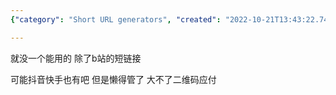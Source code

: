 ```yaml
---
{"category": "Short URL generators", "created": "2022-10-21T13:43:22.747Z", "date": "2022-10-21 13:43:22", "description": "This article highlights the challenge of locating a functional short URL generator, with only Bilibili's short link being deemed usable. It also speculates that TikTok and Douyin might have similar features but are disinterested in managing them, proposing QR codes as an alternative solution.", "modified": "2022-10-21T14:24:36.632Z", "tags": ["short_url", "Bilibili", "TikTok", "Douyin", "QR codes", "online_tools", "social_media"], "title": "短网址生成器"}

---
```


就没一个能用的 除了b站的短链接

可能抖音快手也有吧 但是懒得管了 大不了二维码应付

